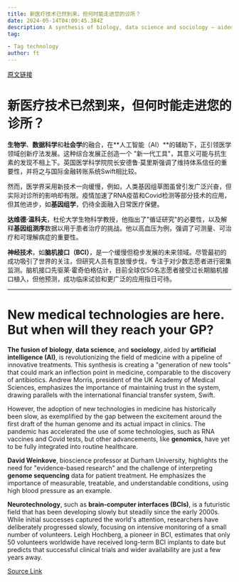 ```yaml
---
title: 新医疗技术已然到来，但何时能走进您的诊所？
date: 2024-05-14T04:00:45.384Z
description: A synthesis of biology, data science and sociology — aided by artificial intelligence — is creating a pipeline of innovative treatments
tag: 

- Tag technology
author: ft
---
```


[原文链接](https://ft.com/content/87d1225b-1581-4e34-a570-375fc9f54a45)

# 新医疗技术已然到来，但何时能走进您的诊所？

**生物学**、**数据科学**和**社会学**的融合，在**人工智能（AI）**的辅助下，正引领医学领域创新疗法发展。这种综合发展正创造一个 "新一代工具"，其意义可能与抗生素的发现不相上下。英国医学科学院院长安德鲁·莫里斯强调了维持体系信任的重要性，并将之与国际金融转账系统Swift相比较。

然而，医学界采用新技术一向缓慢，例如，人类基因组草图虽曾引发广泛兴奋，但实际对诊所的影响却有限。疫情加速了RNA疫苗和Covid检测等部分技术的应用，但其他进步，如**基因组学**，仍待全面融入日常医疗保健。

**达维德·温科夫**，杜伦大学生物科学教授，他指出了"循证研究"的必要性，以及解释**基因组测序**数据以用于患者治疗的挑战。他以高血压为例，强调了可测量、可治疗和可理解病症的重要性。

**神经技术**，如**脑机接口（BCI）**，是一个缓慢但稳步发展的未来领域。尽管最初的成功吸引了世界的关注，但研究人员有意放慢步伐，专注于对少数志愿者进行密集监测。脑机接口先驱莱·霍奇伯格估计，目前全球仅50名志愿者接受过长期脑机接口植入，但他预测，成功临床试验和更广泛的应用指日可待。

---

# New medical technologies are here. But when will they reach your GP? 

**The fusion of** **biology**, **data science**, and **sociology**, aided by **artificial intelligence (AI)**, is revolutionizing the field of medicine with a pipeline of innovative treatments. This synthesis is creating a "generation of new tools" that could mark an inflection point in medicine, comparable to the discovery of antibiotics. Andrew Morris, president of the UK Academy of Medical Sciences, emphasizes the importance of maintaining trust in the system, drawing parallels with the international financial transfer system, Swift. 

However, the adoption of new technologies in medicine has historically been slow, as exemplified by the gap between the excitement around the first draft of the human genome and its actual impact in clinics. The pandemic has accelerated the use of some technologies, such as RNA vaccines and Covid tests, but other advancements, like **genomics**, have yet to be fully integrated into routine healthcare. 

**David Weinkove**, bioscience professor at Durham University, highlights the need for "evidence-based research" and the challenge of interpreting **genome sequencing** data for patient treatment. He emphasizes the importance of measurable, treatable, and understandable conditions, using high blood pressure as an example. 

**Neurotechnology**, such as **brain-computer interfaces (BCIs)**, is a futuristic field that has been developing slowly but steadily since the early 2000s. While initial successes captured the world's attention, researchers have deliberately progressed slowly, focusing on intensive monitoring of a small number of volunteers. Leigh Hochberg, a pioneer in BCI, estimates that only 50 volunteers worldwide have received long-term BCI implants to date but predicts that successful clinical trials and wider availability are just a few years away.

[Source Link](https://ft.com/content/87d1225b-1581-4e34-a570-375fc9f54a45)

